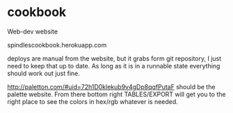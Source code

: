 # cookbook
Web-dev website

spindlescookbook.herokuapp.com

deploys are manual from the website, but it grabs form git repository,
I just need to keep that up to date.  As long as it is in a runnable state
everything should work out just fine.

http://paletton.com/#uid=72h1D0klekub9v4gDp8qqfPutaF
should be the palette website.  From there bottom right TABLES/EXPORT will
get you to the right place to see the colors in hex/rgb whatever is
needed.


